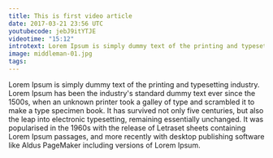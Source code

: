 ```yaml
---
title: This is first video article
date: 2017-03-21 23:56 UTC
youtubecode: jebJ9itYTJE
videotime: "15:12"
introtext: Lorem Ipsum is simply dummy text of the printing and typesetting industry. Lorem Ipsum has been the industry's standard dummy text ever since the 1500s.
image: middleman-01.jpg
tags:
---
```

Lorem Ipsum is simply dummy text of the printing and typesetting industry. Lorem Ipsum has been the industry's standard dummy text ever since the 1500s, when an unknown printer took a galley of type and scrambled it to make a type specimen book. It has survived not only five centuries, but also the leap into electronic typesetting, remaining essentially unchanged. It was popularised in the 1960s with the release of Letraset sheets containing Lorem Ipsum passages, and more recently with desktop publishing software like Aldus PageMaker including versions of Lorem Ipsum.
